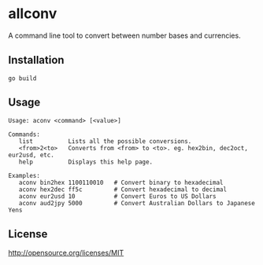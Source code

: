 # allconv

A command line tool to convert between number bases and currencies.

## Installation

    go build
    
## Usage

    Usage: aconv <command> [<value>]
    
    Commands:
       list          Lists all the possible conversions.
       <from>2<to>   Converts from <from> to <to>. eg. hex2bin, dec2oct, eur2usd, etc.
       help          Displays this help page.
    
    Examples:
       aconv bin2hex 1100110010   # Convert binary to hexadecimal
       aconv hex2dec ff5c         # Convert hexadecimal to decimal
       aconv eur2usd 10           # Convert Euros to US Dollars
       aconv aud2jpy 5000         # Convert Australian Dollars to Japanese Yens

## License

http://opensource.org/licenses/MIT
